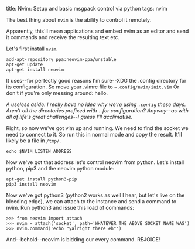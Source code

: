 title: Nvim: Setup and basic msgpack control via python
tags: nvim

The best thing about `nvim` is the ability to control it remotely.

Apparently, this'll mean applications and embed nvim as an editor and send it commands and receive the resulting text etc.

Let's first install `nvim`.

    add-apt-repository ppa:neovim-ppa/unstable
    apt-get update
    apt-get install neovim

It uses--for perfectly good reasons I'm sure--XDG the .config directory for its configuration. So move your .vimrc file to `~.config/nvim/init.vim` Or don't if you're only messing around: hello.

*A useless aside: I really have no idea why we're using `.config` these days. Aren't all the directories prefixed with `.` for configuration? Anyway--as with all of life's great challenges--I guess I'll acclimatise.*

Right, so now we've got vim up and running. We need to find the socket we need to connect to it. So run this in normal mode and copy the result. It'll likely be a file in `/tmp/`.

    echo $NVIM_LISTEN_ADDRESS

Now we've got that address let's control neovim from python. Let's install python, pip3 and the neovim python module:

    apt-get install python3-pip
    pip3 install neovim

Now we've got python3 (python2 works as well I hear, but let's live on the bleeding edge), we can attach to the instance and send a command to nvim. Run python3 and issue this load of commands:

    >>> from neovim import attach
    >>> nvim = attach('socket', path='WHATEVER THE ABOVE SOCKET NAME WAS')
    >>> nvim.command('echo "yalright there eh"')

And--behold--neovim is bidding our every command. REJOICE!
